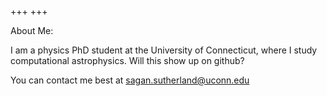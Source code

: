+++
+++

About Me:

I am a physics PhD student at the University of Connecticut, where I study computational astrophysics.
Will this show up on github?

You can contact me best at <a href="mailto:sagan.sutherland@uconn.edu">sagan.sutherland@uconn.edu</a>
